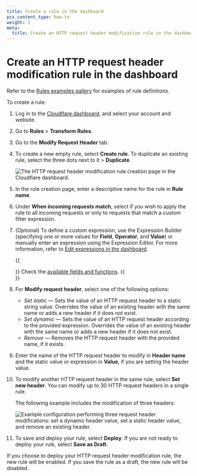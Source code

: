 ```yaml
---
title: Create a rule in the dashboard
pcx_content_type: how-to
weight: 2
meta:
  title: Create an HTTP request header modification rule in the dashboard
---
```


# Create an HTTP request header modification rule in the dashboard

Refer to the [Rules examples gallery](/rules/transform/examples/?operation=Request+modification) for examples of rule definitions.

To create a rule:

1. Log in to the [Cloudflare dashboard](https://dash.cloudflare.com/), and select your account and website.

2. Go to **Rules** > **Transform Rules**.

3. Go to the **Modify Request Header** tab.

4. To create a new empty rule, select **Create rule**. To duplicate an existing rule, select the three dots next to it > **Duplicate**.

    ![The HTTP request header modification rule creation page in the Cloudflare dashboard.](/images/rules/transform/create-request-header-modification-rule.png)

5. In the rule creation page, enter a descriptive name for the rule in **Rule name**.

6. Under **When incoming requests match**, select if you wish to apply the rule to all incoming requests or only to requests that match a custom filter expression.

7. (Optional) To define a custom expression, use the Expression Builder (specifying one or more values for **Field**, **Operator**, and **Value**) or manually enter an expression using the Expression Editor. For more information, refer to [Edit expressions in the dashboard](/ruleset-engine/rules-language/expressions/edit-expressions/).

    {{<Aside type="note">}}
Check the [available fields and functions](/rules/transform/request-header-modification/reference/fields-functions/).
    {{</Aside>}}

8. For **Modify request header**, select one of the following options:

    - _Set static_ — Sets the value of an HTTP request header to a static string value. Overrides the value of an existing header with the same name or adds a new header if it does not exist.
    - _Set dynamic_ — Sets the value of an HTTP request header according to the provided expression. Overrides the value of an existing header with the same name or adds a new header if it does not exist.
    - _Remove_ — Removes the HTTP request header with the provided name, if it exists.

9. Enter the name of the HTTP request header to modify in **Header name** and the static value or expression in **Value**, if you are setting the header value.

10. To modify another HTTP request header in the same rule, select **Set new header**. You can modify up to 30 HTTP request headers in a single rule.

    The following example includes the modification of three headers:

    ![Example configuration performing three request header modifications: set a dynamic header value, set a static header value, and remove an existing header.](/images/rules/transform/request-header-modification-example.png)

11.  To save and deploy your rule, select **Deploy**. If you are not ready to deploy your rule, select **Save as Draft**.

If you choose to deploy your HTTP request header modification rule, the new rule will be enabled. If you save the rule as a draft, the new rule will be disabled.
